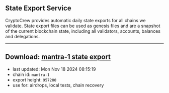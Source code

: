 ## State Export Service
CryptoCrew provides automatic daily state exports for all chains we validate. State export files can be used as genesis files and are a snapshot of the current blockchain state, including all validators, accounts, balances and delegations.

---
**Download: [mantra-1 state export](https://dl-eu2.ccvalidators.com/SERVICE/mantrachain/mantra-1_export_957200.json)**
---

- last updated: Mon Nov 18 2024 08:15:19
- chain id: `mantra-1`
- export height: `957200`
- use for: airdrops, local tests, chain recovery
